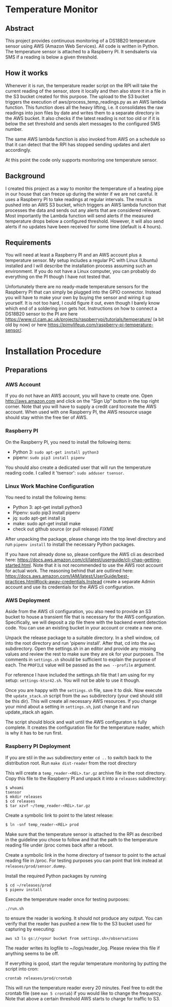 # Temperature Monitor

## Abstract

This project provides continuous monitoring of a DS18B20 temperature sensor using AWS (Amazon Web Services). All code is written in Python. The temperature sensor is attached to a Raspberry PI. It sendsalerts via SMS if a reading is below a given threshold.

## How it works

Whenever it is run, the temperature reader script on the RPI will take the current reading of the sensor, store it locally and then also store it in a file in the S3 bucket created for this purpose. The upload to the S3 bucket triggers the execution of aws/process_temp_readings.py as an AWS lambda function. This function does all the heavy lifting, i.e. it consolidates the raw readings into json files by date and writes them to a separate directory in the AWS bucket.  It also checks if the latest reading is not too old or if it is below the set threshold and sends alert messages to the configured SMS number.

The same AWS lambda function is also invoked from AWS on a schedule so that it can detect that the RPI has stopped sending updates and alert accordingly.

At this point the code only supports monitoring one temperature sensor.

## Background

I created this project as a way to monitor the temperature of a heating pipe in our house that can freeze up during the winter if we are not careful. It uses a Raspberry PI to take readings at regular intervals. The result is pushed into an AWS S3 bucket, which triggers an AWS lambda function that processes the data and sends out any alerts that are considered relevant. Most importantly the Lambda function will send alerts if the measured temperature drops below a configured threshold. However, it will also send alerts if no updates have been received for some time (default is 4 hours).

## Requirements
 
You will need at least a Raspberry PI and an AWS account plus a temperature sensor. My setup includes a regular PC with Linux (Ubuntu) installed and I will describe the installation process assuming such an environment. If you do not have a Linux computer, you can probably do everything on the PI though I have not tested that.

Unfortunately there are no ready-made temperature sensors for the Raspberry PI that can simply be plugged into the GPIO connector. Instead you will have to make your own by buying the sensor and wiring it up yourself. It is not too hard, I could figure it out, even though I barely know which end of a soldering iron gets hot. Instructions on how to connect a DS18B20 sensor to the PI are here https://www.cl.cam.ac.uk/projects/raspberrypi/tutorials/temperature/ (a bit old by now) or here https://pimylifeup.com/raspberry-pi-temperature-sensor/.

# Installation Procedure

## Preparations 

### AWS Account

If you do not have an AWS account, you will have to create one. Open http://aws.amazon.com and click on the "Sign Up" button in the top right corner. Note that you will have to supply a credit card tocreate the AWS account. When used with one Raspberry PI, the AWS resource usage should stay within the free tier of AWS.

### Raspberry PI

On the Raspberry PI, you need to install the following items:

* Python 3: `sudo apt-get install python3`
* pipenv:   `sudo pip3 install pipenv`

You should also create a dedicated user that will run the temperature reading code. I called it 'tsensor': `sudo adduser tsensor`.

### Linux Work Machine Configuration

You need to install the following items:

* Python 3: apt-get install python3
* Pipenv:   sudo pip3 install pipenv
* jq:       sudo apt-get install jq
* make:     sudo apt-get install make
* check out github source (or pull release) *FIXME*

After unpacking the package, please change into the top level directory and run `pipenv install` to install the necessary Python packages.

If you have not already done so, please configure the AWS cli as described here: https://docs.aws.amazon.com/cli/latest/userguide/cli-chap-getting-started.html. Note that it is not recommended to use the AWS root account for actual work. The reasoning behind that are outlined here: https://docs.aws.amazon.com/IAM/latest/UserGuide/best-practices.html#lock-away-credentials.Instead create a separate Admin account and use its credentials for the AWS cli configuration.

### AWS Deployment

Aside from the AWS cli configuration, you also need to provide an S3 bucket to house a transient file that is necessary for the AWS configuration. Specifically, we will deposit a zip file there with the backend event detection code. You can use an existing bucket in your account or create a new one.

Unpack the release package to a suitable directory. In a shell window, cd into the root directory and run 'pipenv install'. After that, cd into the `aws` subdirectory.  Open the settings.sh in an editor and provide any missing values and review the rest to make sure they are ok for your purposes. The comments in `settings.sh` should be sufficient to explain the purpose of each. The `PROFILE` value will be passed as the `aws --profile` argument.

For reference I have included the settings.sh file that I am using for my setup: `settings-ktsr42.sh`.  You will not be able to use it though.
 
Once you are happy with the `settings.sh` file, save it to disk. Now execute the `update_stack.sh` script from the `aws` subdirectory (your cwd should still be this dir). This will create all necessary AWS resources. If you change your mind about a setting in `settings.sh`, just change it and run update_stack.sh again.

The script should block and wait until the AWS configuraton is fully complete. It creates the configuration file for the temperature reader, which is why it has to be run first.

### Raspberry PI Deployment

If you are stil in the `aws` subdirectory enter `cd ..` to switch back to the distribution root. Run `make dist-reader` from the root directory

This will create a `temp_reader-<REL>.tar.gz` archive file in the root directory. Copy this file to the Raspberry PI and unpack it into a `releases` subdirectory:

    $ whoami
    tsensor
    $ mkdir releases
    $ cd releases
    $ tar xzvf ~/temp_reader-<REL>.tar.gz

Create a symbolic link to point to the latest release:

    $ ln -snf temp_reader-<REL> prod

Make sure that the temperature sensor is attached to the RPI as described in the guideline you chose to follow and that the path to the temperature reading file under /proc comes back after a reboot.

Create a symbolic link in the home directory of tsensor to point to the actual reading file in /proc. For testing purposes you can point that link instead at `releases/prod/sensor.dummy`.

Install the required Python packages by running

    $ cd ~/releases/prod
    $ pipenv install

Execute the temperature reader once for testing purposes:

    ./run.sh

to ensure the reader is working. It should not produce any output. You can verify that the reader has pushed a new file to the S3 bucket used for capturing by executing:

    aws s3 ls gs://<your bucket from settings.sh>/observations

The reader writes its logfile to ~/logs/reader_log. Please review this file if anything seems to be off.

If everything is good, start the regular temperature monitoring by putting the script into cron:

    crontab releases/prod/crontab

This will run the temperature reader every 20 minutes. Feel free to edit the crontab file (see `man 5 crontab`) if you would like to change the frequency. Note that above a certain threshold AWS starts to charge for traffic to S3.

